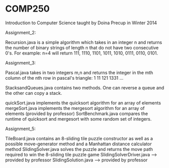 # COMP250
Introduction to Computer Science taught by Doina Precup in Winter 2014

Assignment_2:

Recursion.java is a simple algorithm which takes in an integer n and returns the number of binary strings of length n that do not have two consecutive 0's. 
For example: n=4 will return 111, 1110, 1101, 1011, 1010, 0111, 0110, 0101.


Assignment_3:

Pascal.java takes in two integers m,n and returns the integer in the mth column of the nth row in pascal's triangle:
1
11
121
1331
...

StacksandQueues.java contains two methods. One can reverse a queue and the other can copy a stack.

quickSort.java implements the quicksort algorithm for an array of elements
mergeSort.java implements the mergesort algorithm for an array of elements (provided by professor)
SortBenchmark.java compares the runtime of quicksort and mergesort with some random set of integers.


Assignment_5:

TileBoard.java contains an 8-sliding tile puzzle constructor as well as a possible move-generator method and a Manhattan distance calculator method
SlidingSolver.java solves the puzzle and returns the move path required to win the 8-sliding tile puzzle game
SlidingSolverDriver.java --> provided by professor
SlidingSolution.java --> provided by professor
